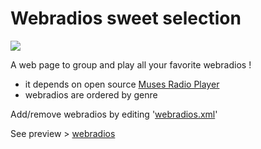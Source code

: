 # Webradios sweet selection

![](http://hosted.muses.org/ffmp3-cassette/bg.png?raw=true)

A web page to group and play all your favorite webradios !

- it depends on open source [Muses Radio Player](https://github.com/fbricker/muses)
- webradios are ordered by genre

Add/remove webradios by editing '[webradios.xml](https://github.com/dvdn/webradios/blob/master/webradios.xml)'

See preview > [webradios](http://dvdn.free.fr/webradios/)
